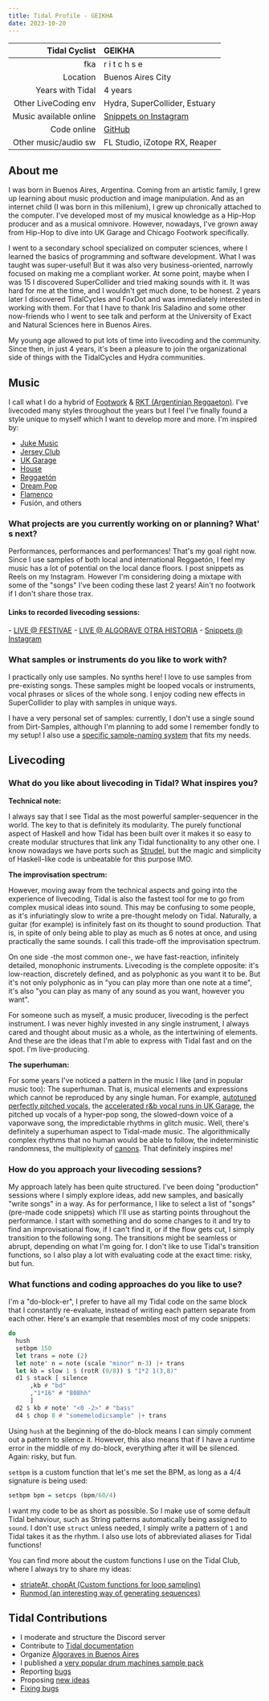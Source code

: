 ```yaml
---
title: Tidal Profile - GEIKHA
date: 2023-10-20
---
```


|          Tidal Cyclist | GEIKHA                                                     |
| ----------------------:|:---------------------------------------------------------- |
|                    fka | r i t c h s e                                              |
|               Location | Buenos Aires City                                          |
|       Years with Tidal | 4 years                                                    |
|   Other LiveCoding env | Hydra, SuperCollider, Estuary                              |
| Music available online | [Snippets on Instagram](https://www.instagram.com/geikha_) |
|            Code online | [GitHub](https://github.com/geikha/)                       |
|   Other music/audio sw | FL Studio, iZotope RX, Reaper                              |

## About me

I was born in Buenos Aires, Argentina. Coming from an artistic family, I grew up learning about music production and image manipulation. And as an internet child (I was born in this millenium), I grew up chronically attached to the computer. I've developed most of my musical knowledge as a Hip-Hop producer and as a musical omnivore. However, nowadays, I've grown away from Hip-Hop to dive into UK Garage and Chicago Footwork specifically.

I went to a secondary school specialized on computer sciences, where I learned the basics of programming and software development. What I was taught was super-useful! But it was also very business-oriented, narrowly focused on making me a compliant worker. At some point, maybe when I was 15 I discovered SuperCollider and tried making sounds with it. It was hard for me at the time, and I wouldn't get much done, to be honest. 2 years later I discovered TidalCycles and FoxDot and was immediately interested in working with them. For that I have to thank Iris Saladino and some other now-friends who I went to see talk and perform at the University of Exact and Natural Sciences here in Buenos Aires.

My young age allowed to put lots of time into livecoding and the community. Since then, in just 4 years, it's been a pleasure to join the organizational side of things with the TidalCycles and Hydra communities.

## Music

I call what I do a hybrid of [Footwork](https://www.youtube.com/watch?v=iUdkuHw_Jus) & [RKT (Argentinian Reggaeton)](https://www.youtube.com/watch?v=WUaD9OC-ZiA). I've livecoded many styles throughout the years but I feel I've finally found a style unique to myself which I want to develop more and more. I'm inspired by:

- [Juke Music](https://www.youtube.com/watch?v=28iybYt0QpY)
- [Jersey Club](https://www.youtube.com/watch?v=xnDCWX7bUEU)
- [UK Garage](https://www.youtube.com/watch?v=5Pz3X5dcn6M)
- [House](https://www.youtube.com/watch?v=Ex6JtLJVXzc)
- [Reggaetón](https://www.youtube.com/watch?v=k8nxe6UE1gY&pp=ygUMcGxhbiBiIGNhbmR5)
- [Dream Pop](https://www.youtube.com/watch?v=6KnYw4EwYGc)
- [Flamenco](https://www.youtube.com/watch?v=m0K05cQG8oM)
- Fusión, and others

### What projects are you currently working on or planning? What's next?

Performances, performances and performances! That's my goal right now. Since I use samples of both local and international Reggaetón, I feel my music has a lot of potential on the local dance floors. I post snippets as Reels on my Instagram. However I'm considering doing a mixtape with some of the "songs" I've been coding these last 2 years! Ain't no footwork if I don't share those trax.

#### Links to recorded livecoding sessions:

- [LIVE @ FESTIVAE](https://www.youtube.com/watch?v=Ej27Hsj7TsI)
- [LIVE @ ALGORAVE OTRA HISTORIA](https://www.youtube.com/watch?v=oiiqG9zOAfw)
- [Snippets @ Instagram](https://www.instagram.com/geikha_/reels/)

### What samples or instruments do you like to work with?

I practically only use samples. No synths here! I love to use samples from pre-existing songs. These samples might be looped vocals or instruments, vocal phrases or slices of the whole song. I enjoy coding new effects in SuperCollider to play with samples in unique ways.

I have a very personal set of samples: currently, I don't use a single sound from Dirt-Samples, although I'm planning to add some I remember fondly to my setup! I also use a [specific sample-naming system](https://club.tidalcycles.org/t/my-sample-naming-system/4898) that fits my needs.

## Livecoding

### What do you like about livecoding in Tidal? What inspires you?

**Technical note:**

I always say that I see Tidal as the most powerful sampler-sequencer in the world. The key to that is definitely its modularity. The purely functional aspect of Haskell and how Tidal has been built over it makes it so easy to create modular structures that link any Tidal functionality to any other one. I know nowadays we have ports such as [Strudel](https://strudel.tidalcycles.org/), but the magic and simplicity of Haskell-like code is unbeatable for this purpose IMO.

**The improvisation spectrum:**

However, moving away from the technical aspects and going into the experience of livecoding, Tidal is also the fastest tool for me to go from complex musical ideas into sound. This may be confusing to some people, as it's infuriatingly slow to write a pre-thought melody on Tidal. Naturally, a guitar (for example) is infinitely fast on its thought to sound production. That is, in spite of only being able to play as much as 6 notes at once, and using practically the same sounds. I call this trade-off the improvisation spectrum.

On one side -the most common one-, we have fast-reaction, infinitely detailed, monophonic instruments. Livecoding is the complete opposite: it's low-reaction, discretely defined, and as polyphonic as you want it to be. But it's not only polyphonic as in "you can play more than one note at a time", it's also "you can play as many of any sound as you want, however you want".

For someone such as myself, a music producer, livecoding is the perfect instrument. I was never highly invested in any single instrument, I always cared and thought about music as a whole, as the intertwining of elements. And these are the ideas that I'm able to express with Tidal fast and on the spot. I'm live-producing.

**The superhuman:**

For some years I've noticed a pattern in the music I like (and in popular music too): The superhuman. That is, musical elements and expressions which cannot be reproduced by any single human. For example, [autotuned perfectly pitched vocals](https://www.youtube.com/watch?v=iX1a3JngmpI), the [accelerated r&b vocal runs in UK Garage](https://www.youtube.com/watch?v=FV-PeJrvq_k), the pitched up vocals of a hyper-pop song, the slowed-down voice of a vaporwave song, the impredictable rhythms in glitch music. Well, there's definitely a superhuman aspect to Tidal-made music. The algorithmically complex rhythms that no human would be able to follow, the indeterministic randomness, the multiplexity of [canons](https://en.wikipedia.org/wiki/Canon_(music)). That definitely inspires me!

### How do you approach your livecoding sessions?

My approach lately has been quite structured. I've been doing "production" sessions where I simply explore ideas, add new samples, and basically "write songs" in a way. As for performance, I like to select a list of "songs" (pre-made code snippets) which I'll use as starting points throughout the performance. I start with something and do some changes to it and try to find an improvisational flow, if I can't find it, or if the flow gets cut, I simply transition to the following song. The transitions might be seamless or abrupt, depending on what I'm going for. I don't like to use Tidal's transition functions, so I also play a lot with evaluating code at the exact time: risky, but fun.

### What functions and coding approaches do you like to use?

I'm a "do-block-er", I prefer to have all my Tidal code on the same block that I constantly re-evaluate, instead of writing each pattern separate from each other. Here's an example that resembles most of my code snippets:

```haskell
do
  hush
  setbpm 150
  let trans = note (2)
  let note' n = note (scale "minor" n-3) |+ trans
  let kb = slow 1 $ (rotR (0/8)) $ "1*2 1(3,8)"
  d1 $ stack [ silence
      ,kb # "bd"
      ,"1*16" # "808hh"
      ]
  d2 $ kb # note' "<0 -2>" # "bass"
  d4 $ chop 8 # "somemelodicsample" |+ trans
```

Using `hush` at the beginning of the do-block means I can simply comment out a pattern to silence it. However, this also means that if I have a runtime error in the middle of my do-block, everything after it will be silenced. Again: risky, but fun.

`setbpm` is a custom function that let's me set the BPM, as long as a 4/4 signature is being used:

```haskell
setbpm bpm = setcps (bpm/60/4)
```

I want my code to be as short as possible. So I make use of some default Tidal behaviour, such as String patterns automatically being assigned to `sound`. I don't use `struct` unless needed, I simply write a pattern of `1` and Tidal takes it as the rhythm. I also use lots of abbreviated aliases for Tidal functions!

You can find more about the custom functions I use on the Tidal Club, where I always try to share my ideas:

- [striateAt, chopAt (Custom functions for loop sampling)](https://club.tidalcycles.org/t/striateat-chopat-custom-functions-for-loop-sampling/4870)
- [Runmod (an interesting way of generating sequences)](https://club.tidalcycles.org/t/runmod-an-interesting-way-of-generating-sequences/4880/5)

## Tidal Contributions

* I moderate and structure the Discord server
* Contribute to [Tidal documentation](https://tidalcycles.org/docs/)
* Organize [Algoraves in Buenos Aires](https://www.instagram.com/algorave_arg/)
* I published a [very popular drum machines sample pack](https://club.tidalcycles.org/t/a-huge-drum-machine-library-for-tidal-72-drum-machines/)
* Reporting [bugs](https://github.com/musikinformatik/SuperDirt/issues/282)
* Proposing [new ideas](https://github.com/tidalcycles/Tidal/issues/915)
* [Fixing bugs](https://github.com/musikinformatik/SuperDirt/pull/294)
